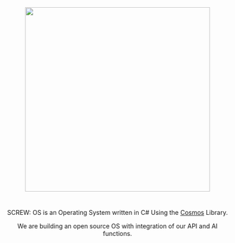 <div align="center">
<img width="420px" src="https://api.screwltd.com/v3/cloud/storage/get/os.png"> 
<h1></h1>
<p>SCREW: OS is an Operating System written in C# Using the <a href="https://github.com/CosmosOS/Cosmos">Cosmos</a> Library.</p>
<p>We are building an open source OS with integration of our API and AI functions.</p>
</div>
